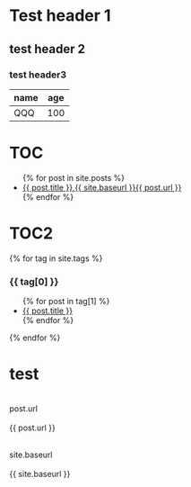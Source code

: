 # Test header 1

## test header 2

### test header3

| name | age |
| --- | --- |
| QQQ | 100 |

# TOC

<ul>
  {% for post in site.posts %}
    <li>
      <a href="{{ site.baseurl }}{{ post.url }}">{{ post.title }},{{ site.baseurl }}{{ post.url }}</a>
    </li>
  {% endfor %}
</ul>

# TOC2

{% for tag in site.tags %}
  <h3>{{ tag[0] }}</h3>
  <ul>
    {% for post in tag[1] %}
      <li><a href="{{ post.url }}">{{ post.title }}</a></li>
    {% endfor %}
  </ul>
{% endfor %}

# test

<br>post.url</br>
<br>{{ post.url }}</br>

<br>site.baseurl</br>
<br>{{ site.baseurl }}</br>





